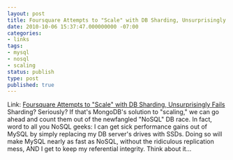 ```yaml
---
layout: post
title: Foursquare Attempts to "Scale" with DB Sharding, Unsurprisingly Fails
date: 2010-10-06 15:37:47.000000000 -07:00
categories:
- links
tags:
- mysql
- nosql
- scaling
status: publish
type: post
published: true
---
```

Link: <a href="http://goo.gl/v39e">Foursquare Attempts to "Scale" with DB Sharding, Unsurprisingly Fails</a>
Sharding? Seriously? If that's MongoDB's solution to "scaling," we can go ahead and count them out of the newfangled "NoSQL" DB race. In fact, word to all you NoSQL geeks: I can get sick performance gains out of MySQL by simply replacing my DB server's drives with SSDs. Doing so will make MySQL nearly as fast as NoSQL, without the ridiculous replication mess, AND I get to keep my referential integrity. Think about it...
